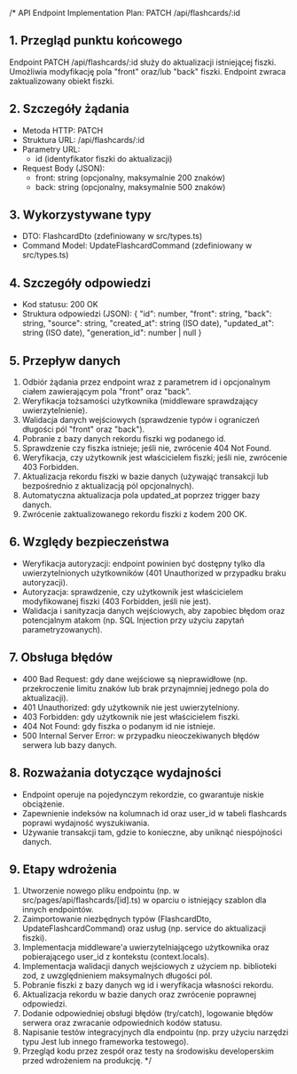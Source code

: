 /\*
API Endpoint Implementation Plan: PATCH /api/flashcards/:id

## 1. Przegląd punktu końcowego

Endpoint PATCH /api/flashcards/:id służy do aktualizacji istniejącej fiszki. Umożliwia modyfikację pola "front" oraz/lub "back" fiszki. Endpoint zwraca zaktualizowany obiekt fiszki.

## 2. Szczegóły żądania

- Metoda HTTP: PATCH
- Struktura URL: /api/flashcards/:id
- Parametry URL:
  - id (identyfikator fiszki do aktualizacji)
- Request Body (JSON):
  - front: string (opcjonalny, maksymalnie 200 znaków)
  - back: string (opcjonalny, maksymalnie 500 znaków)

## 3. Wykorzystywane typy

- DTO: FlashcardDto (zdefiniowany w src/types.ts)
- Command Model: UpdateFlashcardCommand (zdefiniowany w src/types.ts)

## 4. Szczegóły odpowiedzi

- Kod statusu: 200 OK
- Struktura odpowiedzi (JSON):
  {
  "id": number,
  "front": string,
  "back": string,
  "source": string,
  "created_at": string (ISO date),
  "updated_at": string (ISO date),
  "generation_id": number | null
  }

## 5. Przepływ danych

1. Odbiór żądania przez endpoint wraz z parametrem id i opcjonalnym ciałem zawierającym pola "front" oraz "back".
2. Weryfikacja tożsamości użytkownika (middleware sprawdzający uwierzytelnienie).
3. Walidacja danych wejściowych (sprawdzenie typów i ograniczeń długości pól "front" oraz "back").
4. Pobranie z bazy danych rekordu fiszki wg podanego id.
5. Sprawdzenie czy fiszka istnieje; jeśli nie, zwrócenie 404 Not Found.
6. Weryfikacja, czy użytkownik jest właścicielem fiszki; jeśli nie, zwrócenie 403 Forbidden.
7. Aktualizacja rekordu fiszki w bazie danych (używająć transakcji lub bezpośrednio z aktualizacją pól opcjonalnych).
8. Automatyczna aktualizacja pola updated_at poprzez trigger bazy danych.
9. Zwrócenie zaktualizowanego rekordu fiszki z kodem 200 OK.

## 6. Względy bezpieczeństwa

- Weryfikacja autoryzacji: endpoint powinien być dostępny tylko dla uwierzytelnionych użytkowników (401 Unauthorized w przypadku braku autoryzacji).
- Autoryzacja: sprawdzenie, czy użytkownik jest właścicielem modyfikowanej fiszki (403 Forbidden, jeśli nie jest).
- Walidacja i sanityzacja danych wejściowych, aby zapobiec błędom oraz potencjalnym atakom (np. SQL Injection przy użyciu zapytań parametryzowanych).

## 7. Obsługa błędów

- 400 Bad Request: gdy dane wejściowe są nieprawidłowe (np. przekroczenie limitu znaków lub brak przynajmniej jednego pola do aktualizacji).
- 401 Unauthorized: gdy użytkownik nie jest uwierzytelniony.
- 403 Forbidden: gdy użytkownik nie jest właścicielem fiszki.
- 404 Not Found: gdy fiszka o podanym id nie istnieje.
- 500 Internal Server Error: w przypadku nieoczekiwanych błędów serwera lub bazy danych.

## 8. Rozważania dotyczące wydajności

- Endpoint operuje na pojedynczym rekordzie, co gwarantuje niskie obciążenie.
- Zapewnienie indeksów na kolumnach id oraz user_id w tabeli flashcards poprawi wydajność wyszukiwania.
- Używanie transakcji tam, gdzie to konieczne, aby uniknąć niespójności danych.

## 9. Etapy wdrożenia

1. Utworzenie nowego pliku endpointu (np. w src/pages/api/flashcards/[id].ts) w oparciu o istniejący szablon dla innych endpointów.
2. Zaimportowanie niezbędnych typów (FlashcardDto, UpdateFlashcardCommand) oraz usług (np. service do aktualizacji fiszki).
3. Implementacja middleware'a uwierzytelniającego użytkownika oraz pobierającego user_id z kontekstu (context.locals).
4. Implementacja walidacji danych wejściowych z użyciem np. biblioteki zod, z uwzględnieniem maksymalnych długości pól.
5. Pobranie fiszki z bazy danych wg id i weryfikacja własności rekordu.
6. Aktualizacja rekordu w bazie danych oraz zwrócenie poprawnej odpowiedzi.
7. Dodanie odpowiedniej obsługi błędów (try/catch), logowanie błędów serwera oraz zwracanie odpowiednich kodów statusu.
8. Napisanie testów integracyjnych dla endpointu (np. przy użyciu narzędzi typu Jest lub innego frameworka testowego).
9. Przegląd kodu przez zespół oraz testy na środowisku developerskim przed wdrożeniem na produkcję.
   \*/
